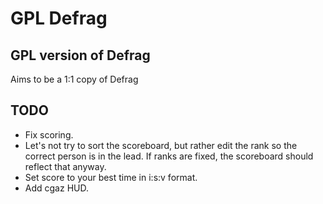 # GPL Defrag

## GPL version of Defrag

Aims to be a 1:1 copy of Defrag

## TODO

* Fix scoring.
* Let's not try to sort the scoreboard, but rather edit the rank so the correct person is in the lead.  If ranks are fixed, the scoreboard should reflect that anyway.
* Set score to your best time in i:s:v format.
* Add cgaz HUD.
